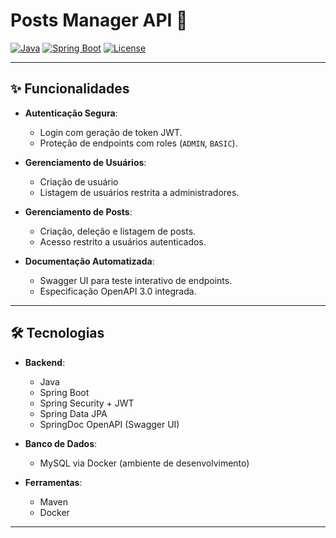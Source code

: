 # Posts Manager API 📝

[![Java](https://img.shields.io/badge/Java-17-orange)](https://www.oracle.com/java/)
[![Spring Boot](https://img.shields.io/badge/Spring%20Boot-3.1.5-green)](https://spring.io/projects/spring-boot)
[![License](https://img.shields.io/badge/License-Apache%202.0-blue)](https://www.apache.org/licenses/LICENSE-2.0)


---

## ✨ Funcionalidades

- **Autenticação Segura**:
  - Login com geração de token JWT.
  - Proteção de endpoints com roles (`ADMIN`, `BASIC`).

- **Gerenciamento de Usuários**:
  - Criação de usuário
  - Listagem de usuários restrita a administradores.
  
- **Gerenciamento de Posts**:
  - Criação, deleção e listagem de posts.
  - Acesso restrito a usuários autenticados.

- **Documentação Automatizada**:
  - Swagger UI para teste interativo de endpoints.
  - Especificação OpenAPI 3.0 integrada.

---

## 🛠️ Tecnologias

- **Backend**:
  - Java
  - Spring Boot
  - Spring Security + JWT
  - Spring Data JPA
  - SpringDoc OpenAPI (Swagger UI)

- **Banco de Dados**:
  - MySQL via Docker (ambiente de desenvolvimento)

- **Ferramentas**:
  - Maven
  - Docker
---
